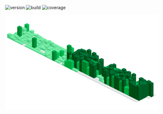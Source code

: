 ![version](https://img.shields.io/badge/version-1.0.0-blue)
![build](http://img.shields.io/badge/build-passing-success.png)
![coverage](https://img.shields.io/badge/coverage-17.3%25-red)
⠀⠀⠀⠀<p align="center">
      ![](cont/ributions.png)
     </p>